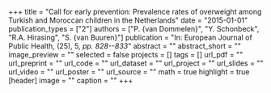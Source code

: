 +++
title = "Call for early prevention: Prevalence rates of overweight among Turkish and Moroccan children in the Netherlands"
date = "2015-01-01"
publication_types = ["2"]
authors = ["P. {van Dommelen}", "Y. Schonbeck", "R.A. Hirasing", "S. {van Buuren}"]
publication = "In: European Journal of Public Health, (25), 5, _pp. 828--833_"
abstract = ""
abstract_short = ""
image_preview = ""
selected = false
projects = []
tags = []
url_pdf = ""
url_preprint = ""
url_code = ""
url_dataset = ""
url_project = ""
url_slides = ""
url_video = ""
url_poster = ""
url_source = ""
math = true
highlight = true
[header]
image = ""
caption = ""
+++
